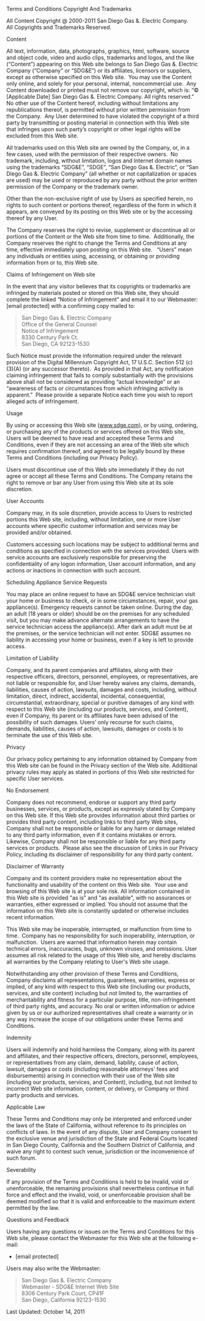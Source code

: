 Terms and Conditions Copyright And Trademarks

All Content Copyright @ 2000-2011 San Diego Gas &. Electric Company.  
All Copyrights and Trademarks Reserved.

Content

All text, information, data, photographs, graphics, html, software, source and object code, video and audio clips, trademarks and logos, and the like (“Content”) appearing on this Web site belongs to San Diego Gas &. Electric Company (“Company” or “SDG&E”) or its affiliates, licensors or suppliers, except as otherwise specified on this Web site.  You may use the Content only online, and solely for your personal, internal, noncommercial use.  Any Content downloaded or printed must not remove our copyright, which is: “© \[Applicable Date\] San Diego Gas &. Electric Company. All rights reserved.”  No other use of the Content hereof, including without limitations any republications thereof, is permitted without prior written permission from the Company.  Any User determined to have violated the copyright of a third party by transmitting or posting material in connection with this Web site that infringes upon such party’s copyright or other legal rights will be excluded from this Web site.

All trademarks used on this Web site are owned by the Company, or, in a few cases, used with the permission of their respective owners.  No trademark, including, without limitation, logos and Internet domain names using the trademarks “SDG&E”, “SDGE”, “San Diego Gas &. Electric”, or “San Diego Gas &. Electric Company” (all whether or not capitalization or spaces are used) may be used or reproduced by any party without the prior written permission of the Company or the trademark owner.

Other than the non-exclusive right of use by Users as specified herein, no rights to such content or portions thereof, regardless of the form in which it appears, are conveyed by its posting on this Web site or by the accessing thereof by any User.

The Company reserves the right to revise, supplement or discontinue all or portions of the Content or the Web site from time to time.  Additionally, the Company reserves the right to change the Terms and Conditions at any time, effective immediately upon posting on this Web site.   “Users” mean any individuals or entities using, accessing, or obtaining or providing information from or to, this Web site.

Claims of Infringement on Web site

In the event that any visitor believes that its copyrights or trademarks are infringed by materials posted or stored on this Web site, they should complete the linked “Notice of Infringement” and email it to our Webmaster: \[email protected\] with a confirming copy mailed to:

> San Diego Gas &. Electric Company  
> Office of the General Counsel  
> Notice of Infringement  
> 8330 Century Park Ct.  
> San Diego, CA 92123-1530

Such Notice must provide the information required under the relevant provision of the Digital Millennium Copyright Act, 17 U.S.C. Section 512 (c)(3)(A) (or any successor thereto).  As provided in that Act, any notification claiming infringement that fails to comply substantially with the provisions above shall not be considered as providing “actual knowledge” or an “awareness of facts or circumstances from which infringing activity is apparent.”  Please provide a separate Notice each time you wish to report alleged acts of infringement.

Usage

By using or accessing this Web site (www.sdge.com), or by using, ordering, or purchasing any of the products or services offered on this Web site, Users will be deemed to have read and accepted these Terms and Conditions, even if they are not accessing an area of the Web site which requires confirmation thereof, and agreed to be legally bound by these Terms and Conditions (including our Privacy Policy).

Users must discontinue use of this Web site immediately if they do not agree or accept all these Terms and Conditions. The Company retains the right to remove or bar any User from using this Web site at its sole discretion.

User Accounts

Company may, in its sole discretion, provide access to Users to restricted portions this Web site, including, without limitation, one or more User accounts where specific customer information and services may be provided and/or obtained.

Customers accessing such locations may be subject to additional terms and conditions as specified in connection with the services provided. Users with service accounts are exclusively responsible for preserving the confidentiality of any logon information, User account information, and any actions or inactions in connection with such account.

Scheduling Appliance Service Requests

You may place an online request to have an SDG&E service technician visit your home or business to check, or in some circumstances, repair, your gas appliance(s). Emergency requests cannot be taken online. During the day, an adult (18 years or older) should be on the premises for any scheduled visit, but you may make advance alternate arrangements to have the service technician access the appliance(s). After dark an adult must be at the premises, or the service technician will not enter. SDG&E assumes no liability in accessing your home or business, even if a key is left to provide access.

Limitation of Liability

Company, and its parent companies and affiliates, along with their respective officers, directors, personnel, employees, or representatives, are not liable or responsible for, and User hereby waives any claims, demands, liabilities, causes of action, lawsuits, damages and costs, including, without limitation, direct, indirect, accidental, incidental, consequential, circumstantial, extraordinary, special or punitive damages of any kind with respect to this Web site (including our products, services, and Content), even if Company, its parent or its affiliates have been advised of the possibility of such damages. Users’ only recourse for such claims, demands, liabilities, causes of action, lawsuits, damages or costs is to terminate the use of this Web site.

Privacy

Our privacy policy pertaining to any information obtained by Company from this Web site can be found in the Privacy section of the Web site. Additional privacy rules may apply as stated in portions of this Web site restricted for specific User services.

No Endorsement

Company does not recommend, endorse or support any third party businesses, services, or products, except as expressly stated by Company on this Web site. If this Web site provides information about third parties or provides third party content, including links to third party Web sites, Company shall not be responsible or liable for any harm or damage related to any third party information, even if it contains mistakes or errors. Likewise, Company shall not be responsible or liable for any third party services or products.  Please also see the discussion of Links in our Privacy Policy, including its disclaimer of responsibility for any third party content.

Disclaimer of Warranty

Company and its content providers make no representation about the functionality and usability of the content on this Web site.  Your use and browsing of this Web site is at your sole risk. All information contained in this Web site is provided "as is" and "as available", with no assurances or warranties, either expressed or implied. You should not assume that the information on this Web site is constantly updated or otherwise includes recent information.

This Web site may be inoperable, interrupted, or malfunction from time to time.  Company has no responsibility for such inoperability, interruption, or malfunction.  Users are warned that information herein may contain technical errors, inaccuracies, bugs, unknown viruses, and omissions. User assumes all risk related to the usage of this Web site, and hereby disclaims all warranties by the Company relating to User's Web site usage.

Notwithstanding any other provision of these Terms and Conditions, Company disclaims all representations, guarantees, warranties, express or implied, of any kind with respect to this Web site (including our products, services, and site content) including but not limited to, the warranties of merchantability and fitness for a particular purpose, title, non-infringement of third party rights, and accuracy. No oral or written information or advice given by us or our authorized representatives shall create a warranty or in any way increase the scope of our obligations under these Terms and Conditions.

Indemnity

Users will indemnify and hold harmless the Company, along with its parent and affiliates, and their respective officers, directors, personnel, employees, or representatives from any claim, demand, liability, cause of action, lawsuit, damages or costs (including reasonable attorneys' fees and disbursements) arising in connection with their use of the Web site (including our products, services, and Content), including, but not limited to incorrect Web site information, content, or delivery, or Company or third party products and services.

Applicable Law

These Terms and Conditions may only be interpreted and enforced under the laws of the State of California, without reference to its principles on conflicts of laws. In the event of any dispute, User and Company consent to the exclusive venue and jurisdiction of the State and Federal Courts located in San Diego County, California and the Southern District of California, and waive any right to contest such venue, jurisdiction or the inconvenience of such forum.

Severability

If any provision of the Terms and Conditions is held to be invalid, void or unenforceable, the remaining provisions shall nevertheless continue in full force and effect and the invalid, void, or unenforceable provision shall be deemed modified so that it is valid and enforceable to the maximum extent permitted by the law.

Questions and Feedback

Users having any questions or issues on the Terms and Conditions for this Web site, please contact the Webmaster for this Web site at the following e-mail:

*   \[email protected\]

Users may also write the Webmaster:

> San Diego Gas &. Electric Company  
> Webmaster - SDG&E Internet Web Site  
> 8306 Century Park Court, CP41F  
> San Diego, California 92123-1530

Last Updated: October 14, 2011